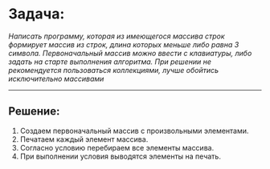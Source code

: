 # Задача:
 *Написать программу, которая из имеющегося массива строк формирует массив из строк, длина которых меньше либо равна 3 символа. Первоначальный массив можно ввести с клавиатуры, либо задать на старте выполнения алгоритма. При решении не рекомендуется пользоваться коллекциями, лучше обойтись исключительно массивами*
___
## Решение:
1. Создаем первоначальный массив с произвольными элементами.
2. Печатаем каждый элемент массива.
3. Согласно условию перебираем все элементы массива.
4. При выполнении условия выводятся элементы на печать.
